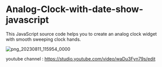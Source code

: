 # Analog-Clock-with-date-show-javascript
This JavaScript source code helps you to create an analog clock widget with smooth sweeping clock hands.

![png_20230811_115954_0000](https://github.com/AsmrWebCoding/Analog-Clock-with-date-show-javascript/assets/138141838/efbe9de7-3046-4724-b63b-746d0f10cc83)

youtube channel : https://studio.youtube.com/video/waDu3Fyn79s/edit
